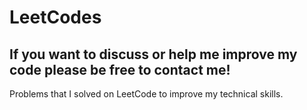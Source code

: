 # LeetCodes
## If you want to discuss or help me improve my code please be free to contact me!

Problems that I solved on LeetCode to improve my technical skills.
